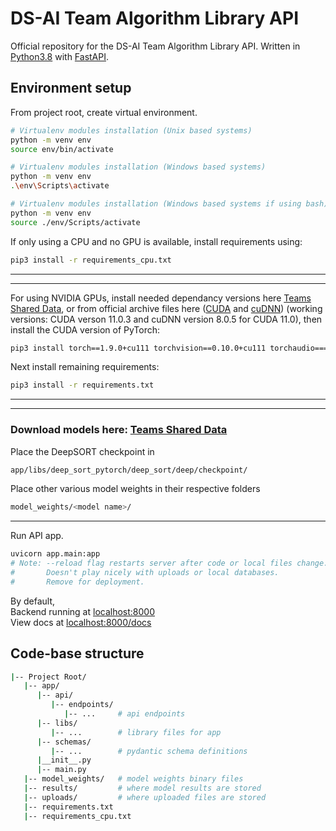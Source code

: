 # DS-AI Team Algorithm Library API

Official repository for the DS-AI Team Algorithm Library API.
Written in [Python3.8](https://www.python.org/) with [FastAPI](https://fastapi.tiangolo.com/).  

## Environment setup

From project root, create virtual environment.

```bash
# Virtualenv modules installation (Unix based systems)
python -m venv env
source env/bin/activate

# Virtualenv modules installation (Windows based systems)
python -m venv env
.\env\Scripts\activate

# Virtualenv modules installation (Windows based systems if using bash)
python -m venv env
source ./env/Scripts/activate
```

If only using a CPU and no GPU is available, install requirements using:

```bash
pip3 install -r requirements_cpu.txt
```

---
---

For using NVIDIA GPUs, install needed dependancy versions here [Teams Shared Data](https://teams.microsoft.com/_#/files/IAI-AI?threadId=19%3A2887ad0aaac040a1b7ad4681f0b867be%40thread.tacv2&ctx=channel&context=NVIDIA%2520CUDA%2520Dependencies&rootfolder=%252Fsites%252FFiiUSA-iAIGroup-IAI-AI%252FShared%2520Documents%252FIAI-AI%252FAlgorithm%2520Library%2520API%252FNVIDIA%2520CUDA%2520Dependencies), or from official archive files here ([CUDA](https://developer.nvidia.com/cuda-zone) and [cuDNN](https://developer.nvidia.com/cudnn)) (working versions: CUDA verson 11.0.3 and cuDNN version 8.0.5 for CUDA 11.0), then install the CUDA version of PyTorch:

```bash
pip3 install torch==1.9.0+cu111 torchvision==0.10.0+cu111 torchaudio===0.9.0 -f https://download.pytorch.org/whl/torch_stable.html
```

Next install remaining requirements:

```bash
pip3 install -r requirements.txt
```

---
---

### Download models here: [Teams Shared Data](https://teams.microsoft.com/_#/files/IAI-AI?threadId=19%3A2887ad0aaac040a1b7ad4681f0b867be%40thread.tacv2&ctx=channel&context=Algorithm%2520Library%2520API&rootfolder=%252Fsites%252FFiiUSA-iAIGroup-IAI-AI%252FShared%2520Documents%252FIAI-AI%252FAlgorithm%2520Library%2520API)

Place the DeepSORT checkpoint in

```bash
app/libs/deep_sort_pytorch/deep_sort/deep/checkpoint/
```

Place other various model weights in their respective folders

```bash
model_weights/<model name>/
```

---
Run API app.

```bash
uvicorn app.main:app
# Note: --reload flag restarts server after code or local files change.
#       Doesn't play nicely with uploads or local databases.
#       Remove for deployment.
```

By default,  
Backend running at [localhost:8000](http://127.0.0.1:8000)  
View docs at [localhost:8000/docs](http://127.0.0.1:8000/docs)

## Code-base structure

```bash
|-- Project Root/
   |-- app/
      |-- api/
         |-- endpoints/
            |-- ...     # api endpoints
      |-- libs/
         |-- ...        # library files for app
      |-- schemas/
         |-- ...        # pydantic schema definitions
      |__init__.py
      |-- main.py
   |-- model_weights/   # model weights binary files
   |-- results/         # where model results are stored
   |-- uploads/         # where uploaded files are stored
   |-- requirements.txt
   |-- requirements_cpu.txt
```
